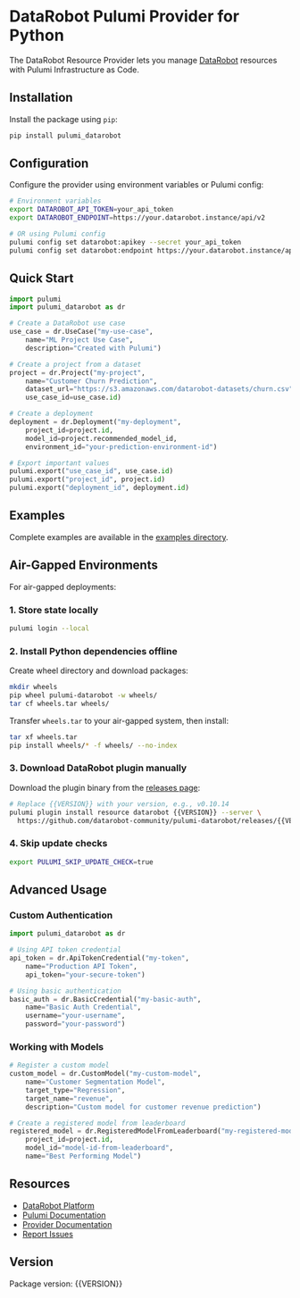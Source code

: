 # DataRobot Pulumi Provider for Python

The DataRobot Resource Provider lets you manage [DataRobot](https://www.datarobot.com/) resources with Pulumi Infrastructure as Code.

## Installation

Install the package using `pip`:

```bash
pip install pulumi_datarobot
```

## Configuration

Configure the provider using environment variables or Pulumi config:

```bash
# Environment variables
export DATAROBOT_API_TOKEN=your_api_token
export DATAROBOT_ENDPOINT=https://your.datarobot.instance/api/v2

# OR using Pulumi config
pulumi config set datarobot:apikey --secret your_api_token
pulumi config set datarobot:endpoint https://your.datarobot.instance/api/v2
```

## Quick Start

```python
import pulumi
import pulumi_datarobot as dr

# Create a DataRobot use case
use_case = dr.UseCase("my-use-case",
    name="ML Project Use Case",
    description="Created with Pulumi")

# Create a project from a dataset
project = dr.Project("my-project",
    name="Customer Churn Prediction",
    dataset_url="https://s3.amazonaws.com/datarobot-datasets/churn.csv",
    use_case_id=use_case.id)

# Create a deployment
deployment = dr.Deployment("my-deployment",
    project_id=project.id,
    model_id=project.recommended_model_id,
    environment_id="your-prediction-environment-id")

# Export important values
pulumi.export("use_case_id", use_case.id)
pulumi.export("project_id", project.id)
pulumi.export("deployment_id", deployment.id)
```

## Examples

Complete examples are available in the [examples directory](https://github.com/datarobot-community/pulumi-datarobot/tree/main/{{EXAMPLES_PATH}}).

## Air-Gapped Environments

For air-gapped deployments:

### 1. Store state locally
```bash
pulumi login --local
```

### 2. Install Python dependencies offline

Create wheel directory and download packages:
```bash
mkdir wheels
pip wheel pulumi-datarobot -w wheels/
tar cf wheels.tar wheels/
```

Transfer `wheels.tar` to your air-gapped system, then install:
```bash
tar xf wheels.tar
pip install wheels/* -f wheels/ --no-index
```

### 3. Download DataRobot plugin manually

Download the plugin binary from the [releases page](https://github.com/datarobot-community/pulumi-datarobot/releases):

```bash
# Replace {{VERSION}} with your version, e.g., v0.10.14
pulumi plugin install resource datarobot {{VERSION}} --server \
  https://github.com/datarobot-community/pulumi-datarobot/releases/{{VERSION}}/
```

### 4. Skip update checks
```bash
export PULUMI_SKIP_UPDATE_CHECK=true
```

## Advanced Usage

### Custom Authentication

```python
import pulumi_datarobot as dr

# Using API token credential
api_token = dr.ApiTokenCredential("my-token",
    name="Production API Token",
    api_token="your-secure-token")

# Using basic authentication
basic_auth = dr.BasicCredential("my-basic-auth",
    name="Basic Auth Credential",
    username="your-username",
    password="your-password")
```

### Working with Models

```python
# Register a custom model
custom_model = dr.CustomModel("my-custom-model",
    name="Customer Segmentation Model",
    target_type="Regression",
    target_name="revenue",
    description="Custom model for customer revenue prediction")

# Create a registered model from leaderboard
registered_model = dr.RegisteredModelFromLeaderboard("my-registered-model",
    project_id=project.id,
    model_id="model-id-from-leaderboard",
    name="Best Performing Model")
```

## Resources

- [DataRobot Platform](https://www.datarobot.com/)
- [Pulumi Documentation](https://www.pulumi.com/docs/)
- [Provider Documentation](https://github.com/datarobot-community/pulumi-datarobot)
- [Report Issues](https://github.com/datarobot-community/pulumi-datarobot/issues)

## Version

Package version: {{VERSION}}
